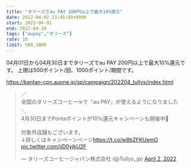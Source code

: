 ```yaml
---
title: "タリーズでau PAY 200円以上で最大10%還元"
date: 2022-04-02 23:45:03+0900
start: 2022-04-01
end: 2022-04-30
tags: ["aupay","タリーズ"]
rate: 10
limit: 500,1000
---
```


04月01日から04月30日までタリーズでau PAY 200円以上で最大10%還元です。
上限は500ポイント/回、1000ポイント/期間です。

https://kantan-cpn.auone.jp/sp/campaign/202204_tullys/index.html

<blockquote class="twitter-tweet"><p lang="ja" dir="ltr">／<br>全国のタリーズコーヒー☕で『au PAY』が使えるようになりました<br>＼<br>4月30日までPontaポイントが10％還元キャンペーンも開催中🌟<br><br>対象外店舗もございます。<br>↓詳しくはキャンペーンページ<a href="https://t.co/w8bZFKUemO">https://t.co/w8bZFKUemO</a> <a href="https://t.co/jiD0yjkU2F">pic.twitter.com/jiD0yjkU2F</a></p>&mdash; タリーズコーヒージャパン株式会社 (@Tullys_jp) <a href="https://twitter.com/Tullys_jp/status/1510127410137624577?ref_src=twsrc%5Etfw">April 2, 2022</a></blockquote> <script async src="https://platform.twitter.com/widgets.js" charset="utf-8"></script>
